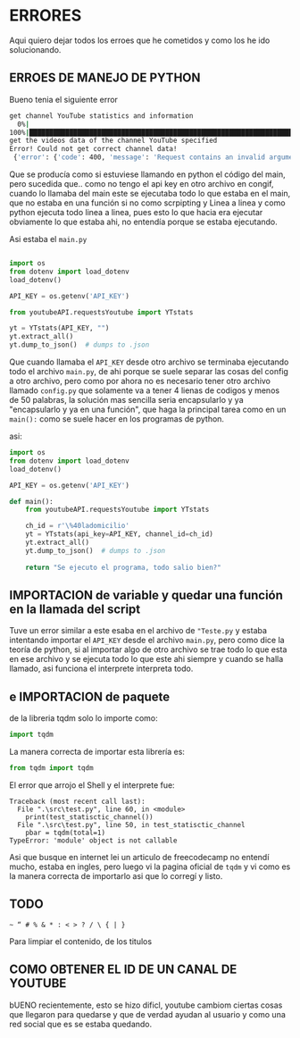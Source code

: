 # ERRORES

Aqui quiero dejar todos los erroes que he cometidos y como los he ido solucionando.

## ERROES DE MANEJO DE PYTHON

Bueno tenia el siguiente error

```bash
get channel YouTube statistics and information
  0%|                                                                                                                                                   | 0/1 [00:00<?, ?it/s]Could not get channel statistics and information
100%|███████████████████████████████████████████████████████████████████████████████████████████████████████████████████████████████████████████| 1/1 [00:01<00:00,  1.32s/it]
get the videos data of the channel YouTube specified
Error! Could not get correct channel data!
 {'error': {'code': 400, 'message': 'Request contains an invalid argument.', 'errors': [{'message': 'Request contains an invalid argument.', 'domain': 'global', 'reason': 'badRequest'}], 'status': 'INVALID_ARGUMENT'}}
```

Que se producía como si estuviese llamando en python el código del main, pero sucedida que.. como no tengo el api key en otro archivo en congif, cuando lo llamaba del main este se ejecutaba todo lo que estaba en el main, que no estaba en una función si no como scrpipting y Linea a linea y como python ejecuta todo linea a linea, pues esto lo que hacia era ejecutar obviamente lo que estaba ahi, no entendía porque se estaba ejecutando.

Asi estaba el ``main.py``

```python

import os
from dotenv import load_dotenv
load_dotenv()

API_KEY = os.getenv('API_KEY')

from youtubeAPI.requestsYoutube import YTstats

yt = YTstats(API_KEY, "")
yt.extract_all()
yt.dump_to_json()  # dumps to .json

```

Que cuando llamaba el `API_KEY` desde otro archivo se terminaba ejecutando todo el archivo ``main.py``, de ahi porque se suele separar las cosas del config a otro archivo, pero como por ahora no es necesario tener otro archivo llamado ``config.py``  que solamente va a tener 4 lienas de codigos y menos de 50 palabras, la solución mas sencilla seria encapsularlo y ya "encapsularlo y ya en una función", que haga la principal tarea como en un ``main():`` como se suele hacer en los programas de python.

asi:

```python
import os
from dotenv import load_dotenv
load_dotenv()

API_KEY = os.getenv('API_KEY')

def main():
    from youtubeAPI.requestsYoutube import YTstats

    ch_id = r'\%40ladomicilio'
    yt = YTstats(api_key=API_KEY, channel_id=ch_id)
    yt.extract_all()
    yt.dump_to_json()  # dumps to .json
    
    return "Se ejecuto el programa, todo salio bien?"
```

## IMPORTACION  de variable y quedar una función en la llamada del script

Tuve un error similar a este esaba en el archivo de ``"Teste.py`` y estaba intentando importar el ``API_KEY`` desde el archivo ``main.py``, pero como dice la teoría de python, si al importar algo de otro archivo se trae todo lo que esta en ese archivo y se ejecuta todo lo que este ahi siempre y cuando se halla llamado, asi funciona el interprete interpreta todo.

## e IMPORTACION de paquete

de la libreria tqdm solo lo importe como:

```python
import tqdm
```

La manera correcta de importar esta librería es:

```python
from tqdm import tqdm
```

El error que arrojo el Shell y el interprete fue:

```shell
Traceback (most recent call last):
  File ".\src\test.py", line 60, in <module>
    print(test_statisctic_channel())
  File ".\src\test.py", line 50, in test_statisctic_channel
    pbar = tqdm(total=1)
TypeError: 'module' object is not callable
```

Asi que busque en internet lei un articulo de freecodecamp no entendí mucho, estaba en ingles, pero luego vi la pagina oficial de `tqdm` y vi como es la manera correcta de importarlo asi que lo corregí y listo.

## TODO

``~ “ # % & * : < > ? / \ { | }``

Para limpiar el contenido, de los titulos

## COMO OBTENER EL ID DE UN CANAL DE YOUTUBE

bUENO recientemente, esto se hizo dificl, youtube cambiom ciertas cosas que llegaron para quedarse y que de verdad ayudan al usuario y como una red social que es se estaba quedando.